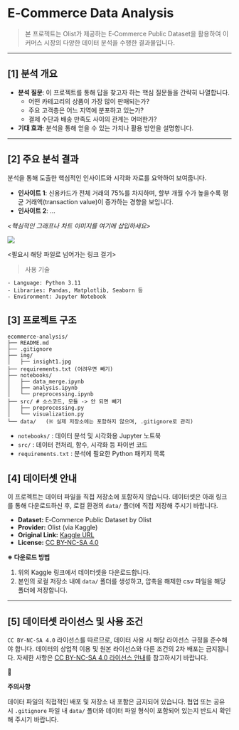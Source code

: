 # E‑Commerce Data Analysis

> 본 프로젝트는 Olist가 제공하는 E‑Commerce Public Dataset을 활용하여
이커머스 시장의 다양한 데이터 분석을 수행한 결과물입니다.
> 

---

## [1] 분석 개요

- **분석 질문**: 이 프로젝트를 통해 답을 찾고자 하는 핵심 질문들을 간략히 나열합니다.
    - 어떤 카테고리의 상품이 가장 많이 판매되는가?
    - 주요 고객층은 어느 지역에 분포하고 있는가?
    - 결제 수단과 배송 만족도 사이의 관계는 어떠한가?
- **기대 효과**: 분석을 통해 얻을 수 있는 가치나 활용 방안을 설명합니다.

---

## [2] 주요 분석 결과

분석을 통해 도출한 핵심적인 인사이트와 시각화 자료를 요약하여 보여줍니다.

- **인사이트 1**: 신용카드가 전체 거래의 75%를 차지하며, 할부 개월 수가 높을수록 평균 거래액(transaction value)이 증가하는 경향을 보입니다.
- **인사이트 2**: ...

*<핵심적인 그래프나 차트 이미지를 여기에 삽입하세요>*

![](https://images.unsplash.com/photo-1504868584819-f8e8b4b6d7e3?ixlib=rb-4.1.0&q=85&fm=jpg&crop=entropy&cs=srgb)

<필요시 해당 파일로 넘어가는 링크 걸기>

> 사용 기술
> 

```
- Language: Python 3.11
- Libraries: Pandas, Matplotlib, Seaborn 등
- Environment: Jupyter Notebook
```

## [3] 프로젝트 구조

```
ecommerce-analysis/
├── README.md
├── .gitignore
├── img/
│   ├── insight1.jpg
├── requirements.txt (어려우면 빼기)
├── notebooks/
│   ├── data_merge.ipynb
│   ├── analysis.ipynb
│   └── preprocessing.ipynb
├── src/ # 소스코드, 모듈 -> 안 되면 빼기
│   ├── preprocessing.py
│   └── visualization.py
└── data/   (※ 실제 저장소에는 포함하지 않으며, .gitignore로 관리)
```

- `notebooks/` : 데이터 분석 및 시각화용 Jupyter 노트북
- `src/` : 데이터 전처리, 함수, 시각화 등 파이썬 코드
- `requirements.txt` : 분석에 필요한 Python 패키지 목록

## [4] 데이터셋 안내

이 프로젝트는 데이터 파일을 직접 저장소에 포함하지 않습니다.
데이터셋은 아래 링크를 통해 다운로드하신 후, 로컬 환경의 `data/` 폴더에 직접 저장해 주시기 바랍니다.

- **Dataset:** E‑Commerce Public Dataset by Olist
- **Provider:** Olist (via Kaggle)
- **Original Link:** [Kaggle URL](https://www.kaggle.com/datasets/olistbr/brazilian-ecommerce)
- **License:** [CC BY-NC-SA 4.0](https://creativecommons.org/licenses/by-nc-sa/4.0/)

**※ 다운로드 방법**

1. 위의 Kaggle 링크에서 데이터셋을 다운로드합니다.
2. 본인의 로컬 저장소 내에 `data/` 폴더를 생성하고, 압축을 해제한 csv 파일을 해당 폴더에 저장합니다.

---

## [5] 데이터셋 라이선스 및 사용 조건

`CC BY-NC-SA 4.0` 라이선스를 따르므로, 데이터 사용 시 해당 라이선스 규정을 준수해야 합니다. 데이터의 상업적 이용 및 원본 라이선스와 다른 조건의 2차 배포는 금지됩니다.
자세한 사항은 [CC BY-NC-SA 4.0 라이선스 안내](https://creativecommons.org/licenses/by-nc-sa/4.0/)를 참고하시기 바랍니다.

<aside>
🚫

**주의사항**

데이터 파일의 직접적인 배포 및 저장소 내 포함은 금지되어 있습니다. 협업 또는 공유 시 `.gitignore` 파일 내 `data/` 폴더와 데이터 파일 형식이 포함되어 있는지 반드시 확인해 주시기 바랍니다.

</aside>